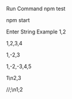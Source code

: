 Run Command
npm test

npm start

Enter String Example
1,2

1,2,3,4

1,-2,3

1,-2,-3,4,5

1\n2,3

//;\n1;2

